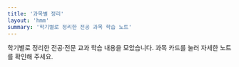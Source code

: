 ```yaml
---
title: '과목별 정리'
layout: 'hmm'
summary: '학기별로 정리한 전공 과목 학습 노트'
---
```


학기별로 정리한 전공·전문 교과 학습 내용을 모았습니다.
과목 카드를 눌러 자세한 노트를 확인해 주세요.
